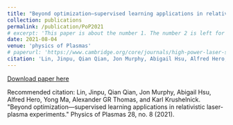 ```yaml
---
title: "Beyond optimization—supervised learning applications in relativistic laser-plasma experiments"
collection: publications
permalink: /publication/PoP2021
# excerpt: 'This paper is about the number 1. The number 2 is left for future work.'
date: 2021-08-04
venue: 'physics of Plasmas'
# paperurl: 'https://www.cambridge.org/core/journals/high-power-laser-science-and-engineering/article/applications-of-object-detection-networks-in-highpower-laser-systems-and-experiments/148C972484FA63FAB07A4435A710198F' -->
citation: 'Lin, Jinpu, Qian Qian, Jon Murphy, Abigail Hsu, Alfred Hero, Yong Ma, Alexander GR Thomas, and Karl Krushelnick. "Beyond optimization—supervised learning applications in relativistic laser-plasma experiments." Physics of Plasmas 28, no. 8 (2021).'
---
```

<!-- This paper is about the number 1. The number 2 is left for future work. -->

[Download paper here](https://pubs.aip.org/aip/pop/article/28/8/083102/107099)

Recommended citation: Lin, Jinpu, Qian Qian, Jon Murphy, Abigail Hsu, Alfred Hero, Yong Ma, Alexander GR Thomas, and Karl Krushelnick. "Beyond optimization—supervised learning applications in relativistic laser-plasma experiments." Physics of Plasmas 28, no. 8 (2021).